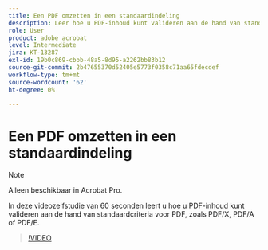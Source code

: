 ```yaml
---
title: Een PDF omzetten in een standaardindeling
description: Leer hoe u PDF-inhoud kunt valideren aan de hand van standaardcriteria voor PDF, zoals PDF/X, PDF/A of PDF/E
role: User
product: adobe acrobat
level: Intermediate
jira: KT-13287
exl-id: 19b0c869-cbbb-48a5-8d95-a2262bb83b12
source-git-commit: 2b47655370d52405e5773f0358c71aa65fdecdef
workflow-type: tm+mt
source-wordcount: '62'
ht-degree: 0%

---
```


# Een PDF omzetten in een standaardindeling

>[!NOTE]
>
>Alleen beschikbaar in Acrobat Pro.

In deze videozelfstudie van 60 seconden leert u hoe u PDF-inhoud kunt valideren aan de hand van standaardcriteria voor PDF, zoals PDF/X, PDF/A of PDF/E.

>[!VIDEO](https://video.tv.adobe.com/v/3409906?quality=12&learn=on&hidetitle=true)
